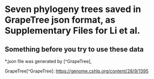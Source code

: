 # Seven phylogeny trees saved in GrapeTree json format, as Supplementary Files for Li et al.
## Something before you try to use these data
*.json file was generated by [^GrapeTree],


GrapeTree[^GrapeTree]: https://genome.cshlp.org/content/28/9/1395
